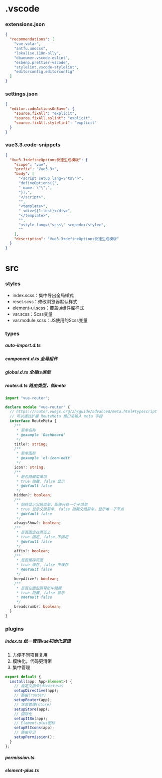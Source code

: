 # .vscode

### extensions.json

```json
{
  "recommendations": [
    "vue.volar",
    "antfu.unocss",
    "lokalise.i18n-ally",
    "dbaeumer.vscode-eslint",
    "esbenp.prettier-vscode",
    "stylelint.vscode-stylelint",
    "editorconfig.editorconfig"
  ]
}
```

### settings.json

```json
{
  "editor.codeActionsOnSave": {
    "source.fixAll": "explicit",
    "source.fixAll.eslint": "explicit",
    "source.fixAll.stylelint": "explicit"
  }
}
```

### vue3.3.code-snippets

```json
{
  "Vue3.3+defineOptions快速生成模板": {
    "scope": "vue",
    "prefix": "Vue3.3+",
    "body": [
      "<script setup lang=\"ts\">",
      "defineOptions({",
      " name: \"\",",
      "});",
      "</script>",
      "",
      "<template>",
      " <div>${1:test}</div>",
      "</template>",
      "",
      "<style lang=\"scss\" scoped></style>",
      ""
    ],
    "description": "Vue3.3+defineOptions快速生成模板"
  }
}
```

# src

### styles

- index.scss：集中导出全局样式
- reset.scss：修改浏览器默认样式
- element-ui.scss：覆盖ui组件库样式
- var.scss：Scss变量
- var.module.scss：JS使用的Scss变量

### types

##### auto-import.d.ts

##### component.d.ts 全局组件

##### global.d.ts 全局ts类型

##### router.d.ts 路由类型，如meta

```ts
import "vue-router";

declare module "vue-router" {
  // https://router.vuejs.org/zh/guide/advanced/meta.html#typescript
  // 可以通过扩展 RouteMeta 接口来输入 meta 字段
  interface RouteMeta {
    /**
     * 菜单名称
     * @example 'Dashboard'
     */
    title?: string;
    /**
     * 菜单图标
     * @example 'el-icon-edit'
     */
    icon?: string;
    /**
     * 是否隐藏菜单项
     * true 隐藏, false 显示
     * @default false
     */
    hidden?: boolean;
    /**
     * 始终显示父级菜单，即使只有一个子菜单
     * true 显示父级菜单, false 隐藏父级菜单，显示唯一子节点
     * @default false
     */
    alwaysShow?: boolean;
    /**
     * 是否固定在页签上
     * true 固定, false 不固定
     * @default false
     */
    affix?: boolean;
    /**
     * 是否缓存页面
     * true 缓存, false 不缓存
     * @default false
     */
    keepAlive?: boolean;
    /**
     * 是否在面包屑导航中隐藏
     * true 隐藏, false 显示
     * @default false
     */
    breadcrumb?: boolean;
  }
}
```

### plugins

##### index.ts 统一管理vue初始化逻辑

1. 方便不同项目复用
2. 模块化，代码更清晰
3. 集中管理

```ts
export default {
  install(app: App<Element>) {
    // 自定义指令(directive)
    setupDirective(app);
    // 路由(router)
    setupRouter(app);
    // 状态管理(store)
    setupStore(app);
    // 国际化
    setupI18n(app);
    // Element-plus图标
    setupElIcons(app);
    // 路由守卫
    setupPermission();
  }
};
```

##### permission.ts

##### element-plus.ts
